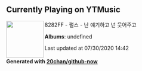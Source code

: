 ## Currently Playing on YTMusic

[<img align="left" width="100" src="https://i.ytimg.com/vi/199jU2C2sqs/sddefault.jpg?sqp=-oaymwEWCJADEOEBIAQqCghqEJQEGHgg6AJIWg&rs">](https://music.youtube.com/channel/UC-Bojp0-8paBNrOyaUO8H1A)

8282FF - 펄스 - 난 얘기하고 넌 웃어주고

**Albums**: undefined

Last updated at 07/30/2020 14:42

#### Generated with [20chan/github-now](https://github.com/20chan/github-now)


<!--
**20chan/20chan** is a ✨ _special_ ✨ repository because its `README.md` (this file) appears on your GitHub profile.

Here are some ideas to get you started:

- 🔭 I’m currently working on ...
- 🌱 I’m currently learning ...
- 👯 I’m looking to collaborate on ...
- 🤔 I’m looking for help with ...
- 💬 Ask me about ...
- 📫 How to reach me: ...
- 😄 Pronouns: ...
- ⚡ Fun fact: ...
-->
